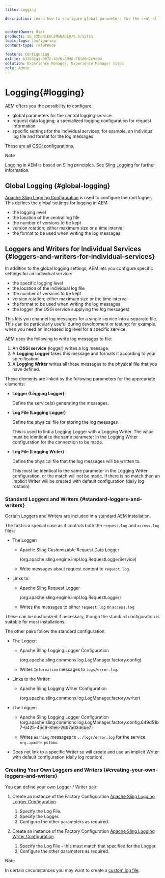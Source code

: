 ```yaml
---
title: Logging

description: Learn how to configure global parameters for the central logging service, specific settings for the individual services or how to request data logging.


contentOwner: User
products: SG_EXPERIENCEMANAGER/6.5/SITES
topic-tags: configuring
content-type: reference

feature: Configuring
exl-id: b32001a1-0078-43f6-89d6-781d6d2e9c94
solution: Experience Manager, Experience Manager Sites
role: Admin
---
```

# Logging{#logging}

AEM offers you the possibility to configure:

* global parameters for the central logging service
* request data logging; a specialized logging configuration for request information
* specific settings for the individual services; for example, an individual log file and format for the log messages

These are all [OSGi configurations](/help/sites-deploying/configuring-osgi.md).

>[!NOTE]
>
>Logging in AEM is based on Sling principles. See [Sling Logging](https://sling.apache.org/site/logging.html) for further information.

## Global Logging {#global-logging}

[Apache Sling Logging Configuration](/help/sites-deploying/osgi-configuration-settings.md) is used to configure the root logger. This defines the global settings for logging in AEM:

* the logging level
* the location of the central log file
* the number of versions to be kept
* version rotation; either maximum size or a time interval
* the format to be used when writing the log messages

## Loggers and Writers for Individual Services {#loggers-and-writers-for-individual-services}

In addition to the global logging settings, AEM lets you configure specific settings for an individual service:

* the specific logging level
* the location of the individual log file
* the number of versions to be kept
* version rotation; either maximum size or the time interval
* the format to be used when writing the log messages
* the logger (the OSGi service supplying the log messages)

This lets you channel log messages for a single service into a separate file. This can be particularly useful during development or testing; for example, when you need an increased log level for a specific service.

AEM uses the following to write log messages to file:

1. An **OSGi service** (logger) writes a log message.
1. A **Logging Logger** takes this message and formats it according to your specification.
1. A **Logging Writer** writes all these messages to the physical file that you have defined.

These elements are linked by the following parameters for the appropriate elements:

* **Logger (Logging Logger)**

  Define the service(s) generating the messages.

* **Log File (Logging Logger)**

  Define the physical file for storing the log messages.

  This is used to link a Logging Logger with a Logging Writer. The value must be identical to the same parameter in the Logging Writer configuration for the connection to be made.

* **Log File (Logging Writer)**

  Define the physical file that the log messages will be written to.

  This must be identical to the same parameter in the Logging Writer configuration, or the match will not be made. If there is no match then an implicit Writer will be created with default configuration (daily log rotation).

### Standard Loggers and Writers {#standard-loggers-and-writers}

Certain Loggers and Writers are included in a standard AEM installation.

The first is a special case as it controls both the `request.log` and `access.log` files:

* The Logger:

    * Apache Sling Customizable Request Data Logger

      (org.apache.sling.engine.impl.log.RequestLoggerService)

    * Write messages about request content to `request.log`.

* Links to:

    * Apache Sling Request Logger

      (org.apache.sling.engine.impl.log.RequestLogger)

    * Writes the messages to either `request.log` or `access.log`.

These can be customized if necessary, though the standard configuration is suitable for most installations.

The other pairs follow the standard configuration:

* The Logger:

    * Apache Sling Logging Logger Configuration

      (org.apache.sling.commons.log.LogManager.factory.config)

    * Writes `Information` messages to `logs/error.log`.

* Links to the Writer:

    * Apache Sling Logging Writer Configuration

      (org.apache.sling.commons.log.LogManager.factory.writer)

* The Logger:

    * Apache Sling Logging Logger Configuration
      (org.apache.sling.commons.log.LogManager.factory.config.649d51b7-6425-45c9-81e6-2697a03d6be7)

    * Writes `Warning` messages to `../logs/error.log` for the service `org.apache.pdfbox`.

* Does not link to a specific Writer so will create and use an implicit Writer with default configuration (daily log rotation).

### Creating Your Own Loggers and Writers {#creating-your-own-loggers-and-writers}

You can define your own Logger / Writer pair:

1. Create an instance of the Factory Configuration [Apache Sling Logging Logger Configuration](/help/sites-deploying/osgi-configuration-settings.md).

    1. Specify the Log File.
    1. Specify the Logger.
    1. Configure the other parameters as required.

1. Create an instance of the Factory Configuration [Apache Sling Logging Writer Configuration](/help/sites-deploying/osgi-configuration-settings.md).

    1. Specify the Log File - this must match that specified for the Logger.
    1. Configure the other parameters as required.

>[!NOTE]
>
>In certain circumstances you may want to create a [custom log file](/help/sites-deploying/monitoring-and-maintaining.md#create-a-custom-log-file).
